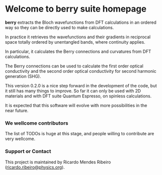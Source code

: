 # Welcome to berry suite homepage

**berry** extracts the Bloch wavefunctions from DFT calculations in an ordered way so they can be directly used to make calculations.

In practice it retrieves the wavefunctions and their gradients in reciprocal space totally ordered by unentangled bands, where continuity applies.

In particular, it calculates the Berry connections and curvatures from DFT calculations.

The Berry connections can be used to calculate the first order optical conductivity and the second order optical conductivity for second harmonic generation (SHG).

This version 0.2.0 is a nice step forward in the development of the code, but it still has many things to improve. 
So far it can only be used with 2D materials and with DFT suite Quantum Espresso, on spinless calculations.

It is expected that this software will evolve with more possibilities in the near future.

### We wellcome contributors

The list of TODOs is huge at this stage, and people willing to contribute are very wellcome.

### Support or Contact

This project is maintained by Ricardo Mendes Ribeiro (ricardo.ribeiro@physics.org).
